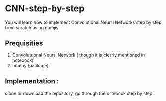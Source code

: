 # CNN-step-by-step
You will learn how to implement Convolutional Neural Networks step by step from scratch using numpy.

## Prequisities
1. Convolutuonal Neural Network ( though it is clearly mentioned in notebook)
2. numpy (package)

## Implementation :
clone or download the repository, go through the notebook step by step.

